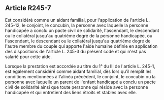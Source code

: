## Article R245-7

Est considéré comme un aidant familial, pour l'application de l'article L. 245-12, le conjoint, le concubin,
la personne avec laquelle la personne handicapée a conclu un pacte civil de solidarité, l'ascendant, le
descendant ou le collatéral jusqu'au quatrième degré de la personne handicapée, ou l'ascendant, le descendant
ou le collatéral jusqu'au quatrième degré de l'autre membre du couple qui apporte l'aide humaine définie en
application des dispositions de l'article L. 245-3 du présent code et qui n'est pas salarié pour cette aide.

Lorsque la prestation est accordée au titre du 1° du III de l'article L. 245-1, est également considéré comme
aidant familial, dès lors qu'il remplit les conditions mentionnées à l'alinéa précédent, le conjoint, le concubin
ou la personne avec laquelle un parent de l'enfant handicapé a conclu un pacte civil de solidarité ainsi que
toute personne qui réside avec la personne handicapée et qui entretient des liens étroits et stables avec elle.

